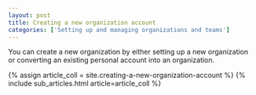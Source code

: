 ```yaml
---
layout: post
title: Creating a new organization account
categories: ['Setting up and managing organizations and teams']
---
```


You can create a new organization by either setting up a new organization or converting an existing personal account into an organization.

{% assign article_coll = site.creating-a-new-organization-account %}
{% include sub_articles.html article=article_coll %}
 
